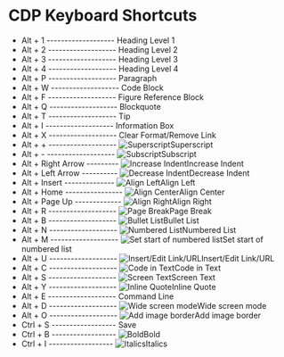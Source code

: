 # CDP Keyboard Shortcuts

* Alt + 1 ------------------- Heading Level 1
* Alt + 2 ------------------- Heading Level 2
* Alt + 3 ------------------- Heading Level 3
* Alt + 4 ------------------- Heading Level 4
* Alt + P ------------------- Paragraph
* Alt + W ------------------- Code Block
* Alt + F ------------------- Figure Reference Block
* Alt + Q ------------------- Blockquote
* Alt + T ------------------- Tip
* Alt + I ------------------- Information Box
* Alt + X ------------------- Clear Format/Remove Link
* Alt + + ------------------- ![Superscript](https://github.com/sushantn-packt/CDP-Keyboard-Shortcuts/blob/master/icons/superscript.png)Superscript
* Alt + - ------------------- ![Subscript](https://github.com/sushantn-packt/CDP-Keyboard-Shortcuts/blob/master/icons/subscript.png)Subscript
* Alt + Right Arrow --------- ![Increase Indent](https://github.com/sushantn-packt/CDP-Keyboard-Shortcuts/blob/master/icons/increase-indent.png)Increase Indent
* Alt + Left Arrow ---------- ![Decrease Indent](https://github.com/sushantn-packt/CDP-Keyboard-Shortcuts/blob/master/icons/decrease-indent.png)Decrease Indent
* Alt + Insert -------------- ![Align Left](https://github.com/sushantn-packt/CDP-Keyboard-Shortcuts/blob/master/icons/align-left.png)Align Left
* Alt + Home ---------------- ![Align Center](https://github.com/sushantn-packt/CDP-Keyboard-Shortcuts/blob/master/icons/align-center.png)Align Center
* Alt + Page Up ------------- ![Align Right](https://github.com/sushantn-packt/CDP-Keyboard-Shortcuts/blob/master/icons/align-right.png)Align Right
* Alt + R ------------------- ![Page Break](https://github.com/sushantn-packt/CDP-Keyboard-Shortcuts/blob/master/icons/page-break.png)Page Break
* Alt + B ------------------- ![Bullet List](https://github.com/sushantn-packt/CDP-Keyboard-Shortcuts/blob/master/icons/bullet.png)Bullet List
* Alt + N ------------------- ![Numbered List](https://github.com/sushantn-packt/CDP-Keyboard-Shortcuts/blob/master/icons/numbered-bullet.png)Numbered List
* Alt + M ------------------- ![Set start of numbered list](https://github.com/sushantn-packt/CDP-Keyboard-Shortcuts/blob/master/icons/set-start-of-numbered-list.png)Set start of numbered list
* Alt + U ------------------- ![Insert/Edit Link/URL](https://github.com/sushantn-packt/CDP-Keyboard-Shortcuts/blob/master/icons/insert-edit-link.png)Insert/Edit Link/URL
* Alt + C ------------------- ![Code in Text](https://github.com/sushantn-packt/CDP-Keyboard-Shortcuts/blob/master/icons/code.png)Code in Text
* Alt + S ------------------- ![Screen Text](https://github.com/sushantn-packt/CDP-Keyboard-Shortcuts/blob/master/icons/screen-text.png)Screen Text
* Alt + Y ------------------- ![Inline Quote](https://github.com/sushantn-packt/CDP-Keyboard-Shortcuts/blob/master/icons/inline-quote.png)Inline Quote
* Alt + E ------------------- Command Line
* Alt + D ------------------- ![Wide screen mode](https://github.com/sushantn-packt/CDP-Keyboard-Shortcuts/blob/master/icons/destraction-free-writing-mode.png)Wide screen mode
* Alt + O ------------------- ![Add image border](https://github.com/sushantn-packt/CDP-Keyboard-Shortcuts/blob/master/icons/add-image-border.png)Add image border
* Ctrl + S ------------------ Save
* Ctrl + B ------------------ ![Bold](https://github.com/sushantn-packt/CDP-Keyboard-Shortcuts/blob/master/icons/bold.png)Bold
* Ctrl + I ------------------ ![Italics](https://github.com/sushantn-packt/CDP-Keyboard-Shortcuts/blob/master/icons/italics.png)Italics

